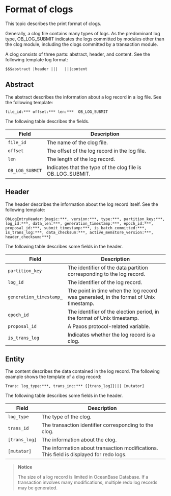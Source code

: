 # Format of clogs

This topic describes the print format of clogs.

Generally, a clog file contains many types of logs. As the predominant log type, OB_LOG_SUBMIT indicates the logs committed by modules other than the clog module, including the clogs committed by a transaction module.

A clog consists of three parts: abstract, header, and content. See the following template log format:

```text
$$$abstract |header |||   |||content
```

## Abstract

The abstract describes the information about a log record in a log file. See the following template:

```text
file_id:*** offset:*** len:***  OB_LOG_SUBMIT
```

The following table describes the fields.

| Field | Description |
|---------------|-------------------------|
| `file_id` | The name of the clog file. |
| `offset` | The offset of the log record in the log file. |
| `len` | The length of the log record. |
| `OB_LOG_SUBMIT` | Indicates that the type of the clog file is OB_LOG_SUBMIT. |

## Header

The header describes the information about the log record itself. See the following template:

```text
ObLogEntryHeader:{magic:***, version:***, type:***, partition_key:***, log_id:***, data_len:***, generation_timestamp:***, epoch_id:***, proposal_id:***, submit_timestamp:***, is_batch_committed:***, is_trans_log:***, data_checksum:***, active_memstore_version:***, header_checksum:***}
```

The following table describes some fields in the header.

| Field | Description |
|-----------------------|--------------------------|
| `partition_key` | The identifier of the data partition corresponding to the log record.  |
| `log_id` | The identifier of the log record.  |
| `generation_timestamp_` | The point in time when the log record was generated, in the format of Unix timestamp.  |
| `epoch_id` | The identifier of the election period, in the format of Unix timestamp.  |
| `proposal_id` | A Paxos protocol-related variable.  |
| `is_trans_log` | Indicates whether the log record is a clog.  |

## Entity

The content describes the data contained in the log record. The following example shows the template of a clog record:

```text
Trans: log_type:***, trans_inc:*** {[trans_log]}||| [mutator]
```

The following table describes some fields in the header.

| Field | Description |
|---------------|-----------------------------|
| `log_type` | The type of the clog. |
| `trans_id` | The transaction identifier corresponding to the clog. |
| `[trans_log]` | The information about the clog. |
| `[mutator]` | The information about transaction modifications. This field is displayed for redo logs. |

> **Notice**
>
> The size of a log record is limited in OceanBase Database. If a transaction involves many modifications, multiple redo log records may be generated.
